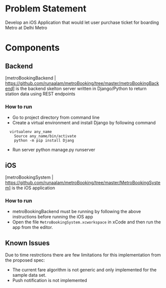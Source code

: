 # Problem Statement
Develop an iOS Application that would let user purchase ticket for boarding Metro at Delhi Metro

# Components

## Backend
[metroBookingBackend | https://github.com/runaalam/metroBooking/tree/master/metroBookingBackend] is the backend skelton server written in Django/Python to return station data using REST endpoints

### How to run
- Go to project directory from command line
- Create a virtual environment and install Django by following command
```	
  virtualenv any_name
	Source any_name/bin/activate
	python -m pip install Djang
```  
- Run server
	 python manage.py runserver

## iOS
[metroBookingSystem | https://github.com/runaalam/metroBooking/tree/master/MetroBookingSystem] is the iOS application

### How to run
- metroBookingBackend must be running by following the above instructions before running the iOS app
- Open the file `MetroBookingSystem.xcworkspace` in xCode and then run the app from the editor.

## Known Issues
Due to time restrctions there are few limitations for this implementation from the proposed spec: 
- The current fare algorithm is not generic and only implemented for the sample data set.
- Push notification is not implemented
